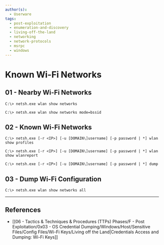 ```yaml
---
author(s):
  - Userware
tags:
  - post-exploitation
  - enumeration-and-discovery
  - living-off-the-land
  - networking
  - network-protocols
  - msrpc
  - windows
---
```

# Known Wi-Fi Networks

## 01 - Nearby Wi-Fi Networks

```
C:\> netsh.exe wlan show networks

C:\> netsh.exe wlan show networks mode=bssid
```

## 02 - Known Wi-Fi Networks

```
C:\> netsh.exe [-r <IP>] [-u [DOMAIN\]username] [-p password | *] wlan show profiles

C:\> netsh.exe [-r <IP>] [-u [DOMAIN\]username] [-p password | *] wlan show wlanreport

C:\> netsh.exe [-r <IP>] [-u [DOMAIN\]username] [-p password | *] dump
```

## 03 - Dump Wi-Fi Configuration

```
C:\> netsh.exe wlan show networks all
```

---
## References

- [[06 - Tactics & Techniques & Procedures (TTPs) Phases/F - Post Exploitation/0x03 - OS Credential Dumping/Windows/Host/Sensitive Files/Config Files/Wi-Fi Keys/Living off the Land|Credentials Access and Dumping: Wi-Fi Keys]]